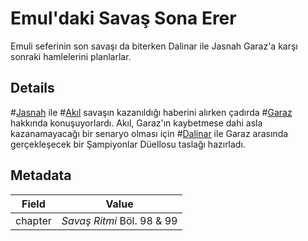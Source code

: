 # Emul'daki Savaş Sona Erer
Emuli seferinin son savaşı da biterken Dalinar ile Jasnah Garaz'a karşı sonraki hamlelerini planlarlar.

## Details
#[Jasnah](characters/jasnah) ile #[Akıl](characters/wit) savaşın kazanıldığı haberini alırken çadırda #[Garaz](characters/odium) hakkında konuşuyorlardı. Akıl, Garaz'ın kaybetmese dahi asla kazanamayacağı bir senaryo olması için #[Dalinar](characters/dalinar) ile Garaz arasında gerçekleşecek bir Şampiyonlar Düellosu taslağı hazırladı.

## Metadata
| Field | Value |
| ----- | ----- |
| chapter | *Savaş Ritmi* Böl. 98 & 99 |
